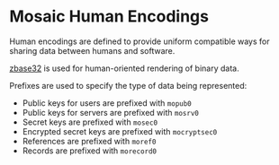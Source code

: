 # Mosaic Human Encodings

Human encodings are defined to provide uniform compatible ways for
sharing data between humans and software.

[zbase32](https://philzimmermann.com/docs/human-oriented-base-32-encoding.txt) is used for human-oriented rendering of binary data.

Prefixes are used to specify the type of data being represented:

* Public keys for users are prefixed with `mopub0`
* Public keys for servers are prefixed with `mosrv0`
* Secret keys are prefixed with `mosec0`
* Encrypted secret keys are prefixed with `mocryptsec0`
* References are prefixed with `moref0`
* Records are prefixed with `morecord0`
